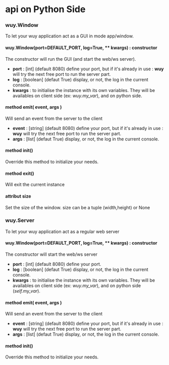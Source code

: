 # api on Python Side

### wuy.Window
To let your wuy application act as a GUI in mode app/window.

#### wuy.Window(port=DEFAULT_PORT, log=True, ** kwargs) : constructor
The constructor will run the GUI (and start the web/ws server).
  * **port** : [int] (default 8080) define your port, but if it's already in use : **wuy** will try the next free port to run the server part.
  * **log** : [boolean] (defaut True) display, or not, the log in the current console.
  * **kwargs** : to initialise the instance with its own variables. They will be availables on client side (ex: _wuy.my_var_), and on python side.

#### method emit( event, args )
Will send an event from the server to the client
  * **event** : [string] (default 8080) define your port, but if it's already in use : **wuy** will try the next free port to run the server part.
  * **args** : [list] (defaut True) display, or not, the log in the current console.

#### method init()
Override this method to initialize your needs.

#### method exit()
Will exit the current instance

#### attribut size
Set the size of the window. size can be a tuple (width,height) or None




### wuy.Server
To let your wuy application act as a regular web server

#### wuy.Window(port=DEFAULT_PORT, log=True, ** kwargs) : constructor
The constructor will start the web/ws server
  * **port** : [int] (default 8080) define your port.
  * **log** : [boolean] (defaut True) display, or not, the log in the current console.
  * **kwargs** : to initialise the instance with its own variables. They will be availables on client side (ex: _wuy.my_var_), and on python side (_self.my_var_).

#### method emit( event, args )
Will send an event from the server to the client
  * **event** : [string] (default 8080) define your port, but if it's already in use : **wuy** will try the next free port to run the server part.
  * **args** : [list] (defaut True) display, or not, the log in the current console.

#### method init()
Override this method to initialize your needs.

